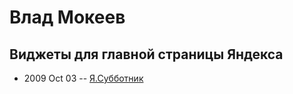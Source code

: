 # Влад Мокеев

## Виджеты для главной страницы Яндекса 
- 2009 Oct 03 -- [Я.Субботник](https://events.yandex.ru/lib/talks/753/)    
